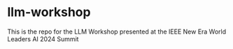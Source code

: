 # llm-workshop
This is the repo for the LLM Workshop presented at the IEEE New Era World Leaders AI 2024 Summit
